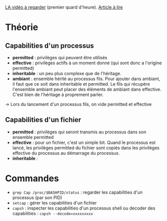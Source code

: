  [LA vidéo à regarder](https://www.youtube.com/watch?v=2Y8hTI912zQ) (premier quard d'heure). 
 [Article à lire](https://blog.container-solutions.com/linux-capabilities-in-practice) 
# Théorie 
## Capabilities d'un processus 
* **permitted** : privilèges qui peuvent être utilisés
* **effective** : privilèges actifs à un moment donné (qui sont donc a l'origine permitted)
* **inheritable** : un peu plus complexe que de l'héritage.
* **ambiant** : ensemble hérité au processus fils. Pour ajouter dans ambiant, il faut que ce soit dans inheritable et permitted. Le fils qui récupère l'ensemble ambiant  peut placer des éléments de ambiant dans effective. C'est bien de l'héritage à proprement parler.

→ Lors du lancement d'un processus fils, on vide permitted et effective
## Capabilities d'un fichier 
* **permitted** : privilèges qui seront transmis au processus dans son ensemble permitted
* **effective** : pour un fichier, c'est un simple bit. Quand le processus est lancé, les privilèges permitted du fichier sont copiés dans les privilèges effective du processus au démarrage du processus.
* **inheritable** : 
# Commandes 
* `grep Cap /proc/$BASHPID/status` : regarder les capabilities d'un processus (par son PID)
* `setcap` : gérer les capabilities d'un fichier
* `capsh` : inspecter les capabilities d'un processus shell ou decoder des capabilities : `capsh --decode=xxxxxxxxx`
